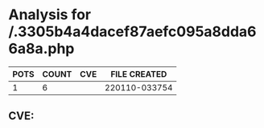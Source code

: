 # Analysis for /.3305b4a4dacef87aefc095a8dda66a8a.php
| POTS | COUNT | CVE | FILE CREATED |
|---|---|---|---|
| 1 | 6 | | 220110-033754 |

## CVE: 